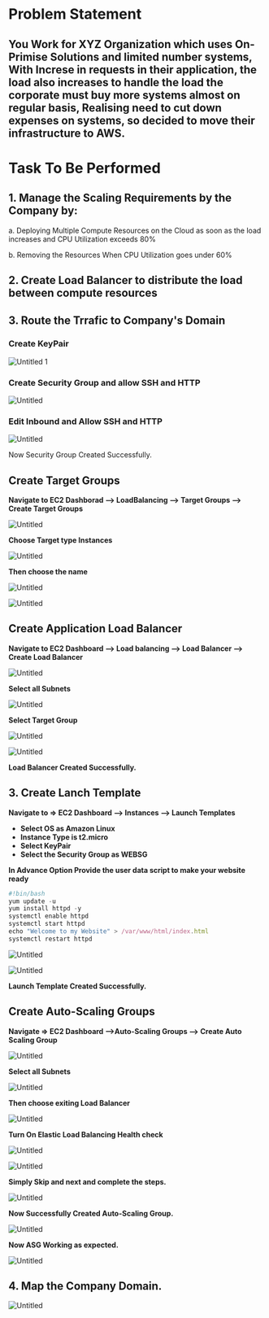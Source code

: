 
# Problem Statement
## You Work for XYZ Organization which uses On-Primise Solutions and limited number systems, With Increse in requests in their application, the load also increases to handle the load the corporate must buy more systems almost on regular basis, Realising need to cut down expenses on systems, so decided to move their infrastructure to AWS.

# Task To Be Performed 
## 1. Manage the Scaling Requirements by the Company by:
 a. Deploying Multiple Compute Resources on the Cloud as soon as the load increases and CPU Utilization exceeds 80%

 b. Removing the Resources When CPU Utilization goes under 60%  

## 2. Create Load Balancer to distribute the load between compute resources  

## 3. Route the Trrafic to Company's Domain 

### Create KeyPair

![Untitled 1](https://github.com/Vishvanath-Patil/AWS-Realtime-Tasks/assets/130968991/319da475-1cd6-40ca-86dc-5a836df7f1f2)


### Create Security Group and allow SSH and HTTP

![Untitled](https://prod-files-secure.s3.us-west-2.amazonaws.com/cd45c56f-cde0-4b31-a477-4ec3fa5f480b/5d8fcc3b-ae5d-4ac1-94ea-b7e4a6a63771/Untitled.png)

### Edit Inbound and Allow SSH and HTTP

![Untitled](https://prod-files-secure.s3.us-west-2.amazonaws.com/cd45c56f-cde0-4b31-a477-4ec3fa5f480b/b1ea89fd-39c4-45ad-a642-55f3cfe030b5/Untitled.png)

Now Security Group Created Successfully.

## Create Target Groups

**Navigate to EC2 Dashborad —> LoadBalancing —> Target Groups —> Create Target Groups** 

![Untitled](https://prod-files-secure.s3.us-west-2.amazonaws.com/cd45c56f-cde0-4b31-a477-4ec3fa5f480b/99763deb-6a05-4ed5-97d4-418ae9db15a8/Untitled.png)

**Choose Target type Instances** 

![Untitled](https://prod-files-secure.s3.us-west-2.amazonaws.com/cd45c56f-cde0-4b31-a477-4ec3fa5f480b/5c387036-f2bd-4c00-9714-4c669cf600e9/Untitled.png)

**Then choose the name** 

![Untitled](https://prod-files-secure.s3.us-west-2.amazonaws.com/cd45c56f-cde0-4b31-a477-4ec3fa5f480b/b9e0648f-cca4-468f-b694-24bd3fad69f6/Untitled.png)

![Untitled](https://prod-files-secure.s3.us-west-2.amazonaws.com/cd45c56f-cde0-4b31-a477-4ec3fa5f480b/b1b04ad9-e0fe-40e5-a480-e612fa5552f2/Untitled.png)

## Create Application Load Balancer

**Navigate to EC2 Dashboard —> Load balancing —> Load Balancer —> Create Load Balancer**

![Untitled](https://prod-files-secure.s3.us-west-2.amazonaws.com/cd45c56f-cde0-4b31-a477-4ec3fa5f480b/c65afd4d-ac7d-41de-a154-a5524696fb52/Untitled.png)

**Select all Subnets** 

![Untitled](https://prod-files-secure.s3.us-west-2.amazonaws.com/cd45c56f-cde0-4b31-a477-4ec3fa5f480b/682ec571-d7ae-41dd-a50e-ac0fac088f1b/Untitled.png)

**Select Target Group** 

![Untitled](https://prod-files-secure.s3.us-west-2.amazonaws.com/cd45c56f-cde0-4b31-a477-4ec3fa5f480b/142afc5c-f2ab-4c18-9457-5e9167bdb6d3/Untitled.png)

![Untitled](https://prod-files-secure.s3.us-west-2.amazonaws.com/cd45c56f-cde0-4b31-a477-4ec3fa5f480b/4cfdaaff-a1c0-4fbd-ac6b-d2980f440fd6/Untitled.png)

**Load Balancer Created Successfully.**

## 3. Create Lanch Template

**Navigate to ⇒ EC2 Dashboard —> Instances —> Launch Templates**

- **Select OS as Amazon Linux**
- **Instance Type is t2.micro**
- **Select KeyPair**
- **Select the Security Group as WEBSG**

**In Advance Option Provide the user data script to make your website ready**

```jsx
#!bin/bash
yum update -u
yum install httpd -y
systemctl enable httpd
systemctl start httpd
echo "Welcome to my Website" > /var/www/html/index.html
systemctl restart httpd 

```

![Untitled](https://prod-files-secure.s3.us-west-2.amazonaws.com/cd45c56f-cde0-4b31-a477-4ec3fa5f480b/ab50acca-3e66-4d77-8ec2-ee846b594eeb/Untitled.png)

![Untitled](https://prod-files-secure.s3.us-west-2.amazonaws.com/cd45c56f-cde0-4b31-a477-4ec3fa5f480b/3943baba-1e38-4fe6-a380-9800f416b130/Untitled.png)

**Launch Template Created Successfully.**

## Create Auto-Scaling Groups

**Navigate ⇒ EC2 Dashboard —>Auto-Scaling Groups —> Create Auto Scaling Group**

![Untitled](https://prod-files-secure.s3.us-west-2.amazonaws.com/cd45c56f-cde0-4b31-a477-4ec3fa5f480b/a9be2426-39a1-49da-aab8-d118108c05a0/Untitled.png)

**Select all Subnets** 

![Untitled](https://prod-files-secure.s3.us-west-2.amazonaws.com/cd45c56f-cde0-4b31-a477-4ec3fa5f480b/f2771419-1425-4de7-9872-4bcb7f446b89/Untitled.png)

**Then choose exiting Load Balancer**

![Untitled](https://prod-files-secure.s3.us-west-2.amazonaws.com/cd45c56f-cde0-4b31-a477-4ec3fa5f480b/4990ba0d-8302-42c4-a930-9d0cb226e34f/Untitled.png)

**Turn On Elastic Load Balancing Health check** 

![Untitled](https://prod-files-secure.s3.us-west-2.amazonaws.com/cd45c56f-cde0-4b31-a477-4ec3fa5f480b/13c7b170-138b-49d8-a3d7-0c894fa29254/Untitled.png)

![Untitled](https://prod-files-secure.s3.us-west-2.amazonaws.com/cd45c56f-cde0-4b31-a477-4ec3fa5f480b/ae33ce0a-69bc-4e2e-85f0-73269dc821f0/Untitled.png)

**Simply Skip and next and complete the steps.**

![Untitled](https://prod-files-secure.s3.us-west-2.amazonaws.com/cd45c56f-cde0-4b31-a477-4ec3fa5f480b/ca35b6e9-9b3b-4e52-a3da-f8040ae73a06/Untitled.png)

**Now Successfully Created Auto-Scaling Group.**

![Untitled](https://prod-files-secure.s3.us-west-2.amazonaws.com/cd45c56f-cde0-4b31-a477-4ec3fa5f480b/7a562276-55a8-4eb1-bde3-cd6111f33b75/Untitled.png)

**Now ASG Working as expected.**

![Untitled](https://prod-files-secure.s3.us-west-2.amazonaws.com/cd45c56f-cde0-4b31-a477-4ec3fa5f480b/57a705de-20fe-43c1-87e7-69e8a4de156f/Untitled.png)

## 4. Map the Company Domain.

![Untitled](https://prod-files-secure.s3.us-west-2.amazonaws.com/cd45c56f-cde0-4b31-a477-4ec3fa5f480b/0d32f7c5-ca16-46fe-9479-9e41b5f727ac/Untitled.png)

